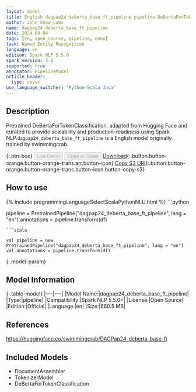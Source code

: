 ```yaml
---
layout: model
title: English dagpap24_deberta_base_ft_pipeline pipeline DeBertaForTokenClassification from swimmingcrab
author: John Snow Labs
name: dagpap24_deberta_base_ft_pipeline
date: 2024-09-04
tags: [en, open_source, pipeline, onnx]
task: Named Entity Recognition
language: en
edition: Spark NLP 5.5.0
spark_version: 3.0
supported: true
annotator: PipelineModel
article_header:
  type: cover
use_language_switcher: "Python-Scala-Java"
---
```


## Description

Pretrained DeBertaForTokenClassification, adapted from Hugging Face and curated to provide scalability and production-readiness using Spark NLP.`dagpap24_deberta_base_ft_pipeline` is a English model originally trained by swimmingcrab.

{:.btn-box}
<button class="button button-orange" disabled>Live Demo</button>
<button class="button button-orange" disabled>Open in Colab</button>
[Download](https://s3.amazonaws.com/auxdata.johnsnowlabs.com/public/models/dagpap24_deberta_base_ft_pipeline_en_5.5.0_3.0_1725471727027.zip){:.button.button-orange.button-orange-trans.arr.button-icon}
[Copy S3 URI](s3://auxdata.johnsnowlabs.com/public/models/dagpap24_deberta_base_ft_pipeline_en_5.5.0_3.0_1725471727027.zip){:.button.button-orange.button-orange-trans.button-icon.button-copy-s3}

## How to use



<div class="tabs-box" markdown="1">
{% include programmingLanguageSelectScalaPythonNLU.html %}
```python

pipeline = PretrainedPipeline("dagpap24_deberta_base_ft_pipeline", lang = "en")
annotations =  pipeline.transform(df)   

```
```scala

val pipeline = new PretrainedPipeline("dagpap24_deberta_base_ft_pipeline", lang = "en")
val annotations = pipeline.transform(df)

```
</div>

{:.model-param}
## Model Information

{:.table-model}
|---|---|
|Model Name:|dagpap24_deberta_base_ft_pipeline|
|Type:|pipeline|
|Compatibility:|Spark NLP 5.5.0+|
|License:|Open Source|
|Edition:|Official|
|Language:|en|
|Size:|660.5 MB|

## References

https://huggingface.co/swimmingcrab/DAGPap24-deberta-base-ft

## Included Models

- DocumentAssembler
- TokenizerModel
- DeBertaForTokenClassification